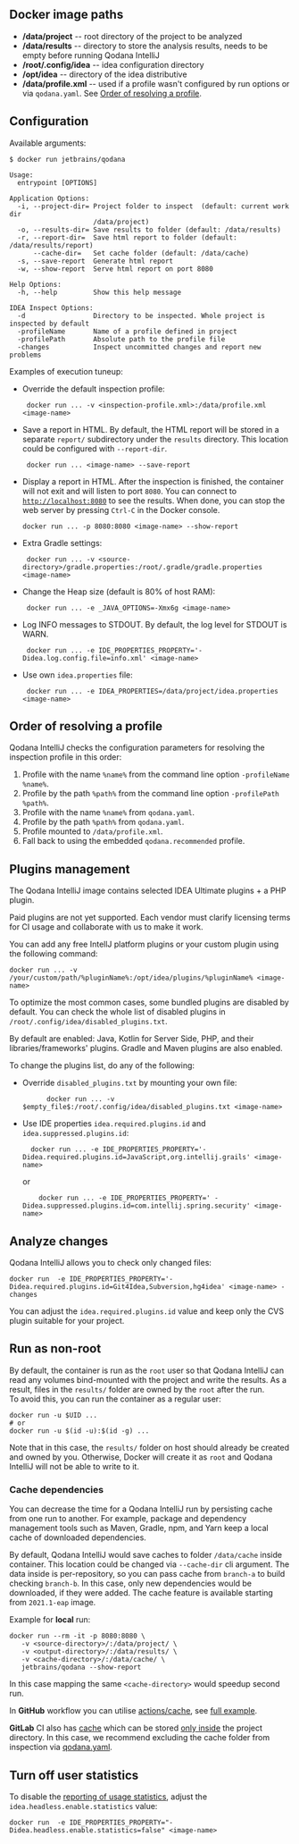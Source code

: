 [//]: # (title: Docker Image Paths and Configuration Options)

## Docker image paths

- **/data/project**       -- root directory of the project to be analyzed
- **/data/results**       -- directory to store the analysis results, needs to be empty before running Qodana IntelliJ
- **/root/.config/idea**  -- idea configuration directory
- **/opt/idea**           -- directory of the idea distributive
- **/data/profile.xml**   -- used if a profile wasn't configured by run options or via `qodana.yaml`. See [Order of resolving a profile](#Order+of+resolving+a+profile).

## Configuration

Available arguments:

```shell
$ docker run jetbrains/qodana

Usage:
  entrypoint [OPTIONS]

Application Options:
  -i, --project-dir= Project folder to inspect  (default: current work dir
                     /data/project)
  -o, --results-dir= Save results to folder (default: /data/results)
  -r, --report-dir=  Save html report to folder (default: /data/results/report)
      --cache-dir=   Set cache folder (default: /data/cache)
  -s, --save-report  Generate html report
  -w, --show-report  Serve html report on port 8080

Help Options:
  -h, --help         Show this help message

IDEA Inspect Options:
  -d                 Directory to be inspected. Whole project is inspected by default
  -profileName       Name of a profile defined in project
  -profilePath       Absolute path to the profile file
  -changes           Inspect uncommitted changes and report new problems
```

Examples of execution tuneup:

- Override the default inspection profile:

  ```shell
   docker run ... -v <inspection-profile.xml>:/data/profile.xml <image-name>
   ```

- Save a report in HTML. By default, the HTML report will be stored in a separate `report/` subdirectory under the `results` directory. This location could be configured with `--report-dir`.

  ```shell
   docker run ... <image-name> --save-report
   ```

- Display a report in HTML. After the inspection is finished, the container will not exit and will listen to port `8080`. You can connect to [`http://localhost:8080`](http://localhost:8080) to see the results. When done, you can stop the web server by pressing `Ctrl-C` in the Docker console.

   ```shell
   docker run ... -p 8080:8080 <image-name> --show-report
   ```

- Extra Gradle settings:

  ```shell
   docker run ... -v <source-directory>/gradle.properties:/root/.gradle/gradle.properties <image-name>
   ```

- Change the Heap size (default is 80% of host RAM):

  ```shell
   docker run ... -e _JAVA_OPTIONS=-Xmx6g <image-name>
   ```

- Log INFO messages to STDOUT. By default, the log level for STDOUT is WARN.

  ```shell
   docker run ... -e IDE_PROPERTIES_PROPERTY='-Didea.log.config.file=info.xml' <image-name>
   ```

- Use own `idea.properties` file:

  ```shell
   docker run ... -e IDEA_PROPERTIES=/data/project/idea.properties <image-name>
   ```


## Order of resolving a profile

Qodana IntelliJ checks the configuration parameters for resolving the inspection profile in this order:
1. Profile with the name `%name%` from the command line option `-profileName %name%`.
2. Profile by the path `%path%` from the command line option `-profilePath %path%`.
3. Profile with the name `%name%` from `qodana.yaml`.
4. Profile by the path `%path%` from `qodana.yaml`.
5. Profile mounted to `/data/profile.xml`.
6. Fall back to using the embedded `qodana.recommended` profile.

## Plugins management

The Qodana IntelliJ image contains selected IDEA Ultimate plugins + a PHP plugin.

Paid plugins are not yet supported. Each vendor must clarify licensing terms for CI usage and collaborate with us to make it work.

You can add any free IntellJ platform plugins or your custom plugin using the following command:

```shell
docker run ... -v /your/custom/path/%pluginName%:/opt/idea/plugins/%pluginName% <image-name>
```

To optimize the most common cases, some bundled plugins are disabled by default. You can check the whole list of disabled plugins in `/root/.config/idea/disabled_plugins.txt`.

By default are enabled: Java, Kotlin for Server Side, PHP, and their libraries/frameworks' plugins. Gradle and Maven plugins are also enabled.

To change the plugins list, do any of the following:
- Override `disabled_plugins.txt` by mounting your own file:

  ```shell
        docker run ... -v $empty_file$:/root/.config/idea/disabled_plugins.txt <image-name>
    ```
- Use IDE properties `idea.required.plugins.id` and `idea.suppressed.plugins.id`:

  ```shell
    docker run ... -e IDE_PROPERTIES_PROPERTY='-Didea.required.plugins.id=JavaScript,org.intellij.grails' <image-name> 
    ```
  or

    ```shell
        docker run ... -e IDE_PROPERTIES_PROPERTY=' -Didea.suppressed.plugins.id=com.intellij.spring.security' <image-name> 
    ```

## Analyze changes

Qodana IntelliJ allows you to check only changed files:

```shell
docker run  -e IDE_PROPERTIES_PROPERTY='-Didea.required.plugins.id=Git4Idea,Subversion,hg4idea' <image-name> -changes
```

You can adjust the `idea.required.plugins.id` value and keep only the CVS plugin suitable for your project.

## Run as non-root

By default, the container is run as the `root` user so that Qodana IntelliJ can read any volumes bind-mounted with the project and write the results. As a result, files in the `results/` folder are owned by the `root` after the run.  
To avoid this, you can run the container as a regular user:

```shell
docker run -u $UID ...
# or
docker run -u $(id -u):$(id -g) ...
```

Note that in this case, the `results/` folder on host should already be created and owned by you. Otherwise, Docker will create it as `root` and Qodana IntelliJ will not be able to write to it.

### Cache dependencies

You can decrease the time for a Qodana IntelliJ run by persisting cache from one run to another. For example, package and dependency management tools such as Maven, Gradle, npm, and Yarn keep a local cache of downloaded dependencies.

By default, Qodana IntelliJ  would save caches to folder `/data/cache` inside container. This location could be changed via `--cache-dir` cli argument. The data inside is per-repository, so you can pass cache from `branch-a` to build checking `branch-b`. In this case, only new dependencies would be downloaded, if they were added. The cache feature is available starting from `2021.1-eap` image.

Example for **local** run:
   ```
   docker run --rm -it -p 8080:8080 \
      -v <source-directory>/:/data/project/ \
      -v <output-directory>/:/data/results/ \
      -v <cache-directory>/:/data/cache/ \
      jetbrains/qodana --show-report
   ```
In this case mapping the same `<cache-directory>` would speedup second run.

In **GitHub** workflow you can utilise [actions/cache](https://docs.github.com/en/actions/guides/caching-dependencies-to-speed-up-workflows), see [full example](qodana-intellij-docker-readme.md#Run+analysis+in+CI).

**GitLab** CI also has [cache](https://docs.gitlab.com/ee/ci/caching/) which can be stored [only inside](https://docs.gitlab.com/ee/ci/yaml/README.html#cachepaths) the project directory. In this case, we recommend excluding the cache folder from inspection via [qodana.yaml](qodana-yaml.md#Exclude+paths).

## Turn off user statistics

To disable the [reporting of usage statistics](qodana-intellij-docker-readme.md#Usage+statistics), adjust the `idea.headless.enable.statistics` value:

```shell
docker run  -e IDE_PROPERTIES_PROPERTY="-Didea.headless.enable.statistics=false" <image-name> 
```
